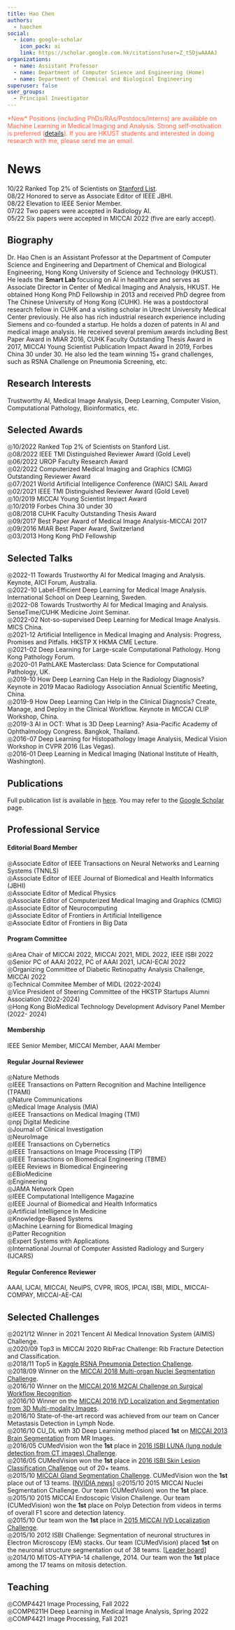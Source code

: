 ```yaml
---
title: Hao Chen
authors:
  - haochen
social:
  - icon: google-scholar
    icon_pack: ai
    link: https://scholar.google.com.hk/citations?user=Z_t5DjwAAAAJ
organizations:
  - name: Assistant Professor
  - name: Department of Computer Science and Engineering (Home)
  - name: Department of Chemical and Biological Engineering
superuser: false
user_groups:
  - Principal Investigator
---
```

<p style="color:Tomato;">*New* Positions (including PhDs/RAs/Postdocs/Interns) are available on Machine Learning in Medical Imaging and Analysis. Strong self-motivation is preferred (<a href="https://hkustsmartlab.netlify.app/recruitment/">details</a>). If you are HKUST students and interested in doing research with me, please send me an email. </p>

# News
10/22 Ranked Top 2% of Scientists on [Stanford List](https://elsevier.digitalcommonsdata.com/datasets/btchxktzyw/3).        
08/22 Honored to serve as Associate Editor of IEEE JBHI.         
08/22 Elevation to IEEE Senior Member.         
07/22 Two papers were accepted in Radiology AI.           
05/22 Six papers were accepted in MICCAI 2022 (five are early accept).          


## Biography

Dr. Hao Chen is an Assistant Professor at the Department of Computer Science and Engineering and Department of Chemical and Biological Engineering, Hong Kong University of Science and Technology (HKUST). He leads the <b> Smart Lab </b> focusing on AI in healthcare and serves as Associate Director in Center of Medical Imaging and Analysis, HKUST. He obtained Hong Kong PhD Fellowship in 2013 and received PhD degree from The Chinese University of Hong Kong (CUHK). He was a postdoctoral research fellow in CUHK and a visiting scholar in Utrecht University Medical Center previously. He also has rich industrial research experience including Siemens and co-founded a startup. He holds a dozen of patents in AI and medical image analysis. He received several premium awards including Best Paper Award in MIAR 2016, CUHK Faculty Outstanding Thesis Award in 2017, MICCAI Young Scientist Publication Impact Award in 2019, Forbes China 30 under 30. He also led the team winning 15+ grand challenges, such as RSNA Challenge on Pneumonia Screening, etc.

## Research Interests

Trustworthy AI, Medical Image Analysis, Deep Learning, Computer Vision, Computational Pathology, Bioinformatics, etc.

## Selected Awards

◎10/2022 Ranked Top 2% of Scientists on Stanford List.                 
◎08/2022 IEEE TMI Distinguished Reviewer Award (Gold Level)              
◎06/2022 UROP Faculty Research Award           
◎02/2022 Computerized Medical Imaging and Graphics (CMIG) Outstanding Reviewer Award             
◎07/2021 World Artificial Intelligence Conference (WAIC) SAIL Award          
◎02/2021 IEEE TMI Distinguished Reviewer Award (Gold Level)           
◎10/2019 MICCAI Young Scientist Impact Award            
◎10/2019 Forbes China 30 under 30         
◎08/2018 CUHK Faculty Outstanding Thesis Award          
◎09/2017 Best Paper Award of Medical Image Analysis-MICCAI 2017         
◎09/2016 MIAR Best Paper Award, Switzerland       
◎03/2013 Hong Kong PhD Fellowship

## Selected Talks

◎2022-11 Towards Trustworthy AI for Medical Imaging and Analysis. Keynote, AICI Forum, Australia.      
◎2022-10 Label-Efficient Deep Learning for Medical Image Analysis. International School on Deep Learning, Sweden.      
◎2022-08 Towards Trustworthy AI for Medical Imaging and Analysis. SenseTime/CUHK Medicine Joint Seminar.      
◎2022-02 Not-so-supervised Deep Learning for Medical Image Analysis. MICS China.      
◎2021-12 Artificial Intelligence in Medical Imaging and Analysis: Progress, Promises and Pitfalls. HKSTP X HKMA CME Lecture.      
◎2021-02 Deep Learning for Large-scale Computational Pathology. Hong Kong Pathology Forum.      
◎2020-01 PathLAKE Masterclass: Data Science for Computational Pathology, UK.      
◎2019-10 How Deep Learning Can Help in the Radiology Diagnosis? Keynote in 2019 Macao Radiology Association Annual Scientific Meeting, China.      
◎2019-9 How Deep Learning Can Help in the Clinical Diagnosis? Create, Manage, and Deploy in the Clinical Workflow. Keynote in MICCAI CLIP Workshop, China.      
◎2019-3 AI in OCT: What is 3D Deep Learning? Asia-Pacific Academy of Ophthalmology Congress. Bangkok, Thailand.      
◎2016-07 Deep Learning for Histopathology Image Analysis, Medical Vision Workshop in CVPR 2016 (Las Vegas).      
◎2016-01 Deep Learning in Medical Imaging (National Institute of Health, Washington).      

## Publications
Full publication list is available in [here](https://hkustsmartlab.netlify.app/publication/). You may refer to the [Google Scholar](https://scholar.google.com.hk/citations?user=Z_t5DjwAAAAJ) page.

## Professional Service
#### Editorial Board Member
◎Associate Editor of IEEE Transactions on Neural Networks and Learning Systems (TNNLS)        
◎Associate Editor of IEEE Journal of Biomedical and Health Informatics (JBHI)       
◎Associate Editor of Medical Physics       
◎Associate Editor of Computerized Medical Imaging and Graphics (CMIG)       
◎Associate Editor of Neurocomputing       
◎Associate Editor of Frontiers in Artificial Intelligence       
◎Associate Editor of Frontiers in Big Data       
#### Program Committee
◎Area Chair of MICCAI 2022, MICCAI 2021, MIDL 2022, IEEE ISBI 2022       
◎Senior PC of AAAI 2022, PC of AAAI 2021, IJCAI-ECAI 2022       
◎Organizing Committee of Diabetic Retinopathy Analysis Challenge, MICCAI 2022       
◎Technical Commitee Member of MIDL (2022-2024)       
◎Vice President of Steering Committee of the HKSTP Startups Alumni Association (2022-2024)       
◎Hong Kong BioMedical Technology Development Advisory Panel Member (2022- 2024)       
#### Membership
IEEE Senior Member, MICCAI Member, AAAI Member        
#### Regular Journal Reviewer
◎Nature Methods       
◎IEEE Transactions on Pattern Recognition and Machine Intelligence (TPAMI)       
◎Nature Communications       
◎Medical Image Analysis (MIA)       
◎IEEE Transactions on Medical Imaging (TMI)       
◎npj Digital Medicine       
◎Journal of Clinical Investigation       
◎NeuroImage       
◎IEEE Transactions on Cybernetics       
◎IEEE Transactions on Image Processing (TIP)       
◎IEEE Transactions on Biomedical Engineering (TBME)       
◎IEEE Reviews in Biomedical Engineering       
◎EBioMedicine       
◎Engineering       
◎JAMA Network Open       
◎IEEE Computational Intelligence Magazine       
◎IEEE Journal of Biomedical and Health Informatics       
◎Artificial Intelligence In Medicine       
◎Knowledge-Based Systems       
◎Machine Learning for Biomedical Imaging       
◎Patter Recognition       
◎Expert Systems with Applications       
◎International Journal of Computer Assisted Radiology and Surgery (IJCARS)       
#### Regular Conference Reviewer
AAAI, IJCAI, MICCAI, NeuIPS, CVPR, IROS, IPCAI, ISBI, MIDL, MICCAI-COMPAY, MICCAI-AE-CAI       

## Selected Challenges
◎2021/12 Winner in 2021 Tencent AI Medical Innovation System (AIMIS) Challenge.       
◎2020/09 Top3 in MICCAI 2020 RibFrac Challenge: Rib Fracture Detection and Classification.       
◎2018/11 Top5 in [Kaggle RSNA Pneumonia Detection Challenge](https://www.kaggle.com/c/rsna-pneumonia-detection-challenge/leaderboard).        
◎2018/09 Winner on the [MICCAI 2018 Multi-organ Nuclei Segmentation Challenge](https://monuseg.grand-challenge.org/).       
◎2016/10 Winner on the [MICCAI 2016 M2CAI Challenge on Surgical Workflow Recognition](http://camma.u-strasbg.fr/m2cai2016/index.php/workflow-challenge-results/).       
◎2016/10 Winner on the [MICCAI 2016 IVD Localization and Segmentation from 3D Multi-modality Images](http://ivdm3seg.weebly.com/).             
◎2016/10 State-of-the-art record was achieved from our team on Cancer Metastasis Detection in Lymph Node.                 
◎2016/10 CU_DL with 3D Deep Learning method placed **1st** on [MICCAI 2013 Brain Segmentation](http://mrbrains13.isi.uu.nl/index.php) from MR Images.                    
◎2016/05 CUMedVision won the **1st** place in [2016 ISBI LUNA (lung nodule detection from CT images) Challenge](http://luna16.grand-challenge.org/results/).               
◎2016/05 CUMedVision won the **1st** place in [2016 ISBI Skin Lesion Classification Challenge](https://challenge.kitware.com/#challenge/560d7856cad3a57cfde481ba) out of 20+ teams.                  
◎2015/10 [MICCAI Gland Segmentation Challenge](http://www2.warwick.ac.uk/fac/sci/dcs/research/combi/research/bic/glascontest/results/). CUMedVision won the **1st** place out of 13 teams. [[NVIDIA news](http://blogs.nvidia.com/blog/2015/12/23/deep-learning-cancer/)]
◎2015/10 2015 MICCAI Nuclei Segmentation Challenge. Our team (CUMedVision) won the **1st** place.                       
◎2015/10 2015 MICCAI Endoscopic Vision Challenge. Our team (CUMedVision) won the **1st** place on Polyp Detection from videos in terms of overall F1 score and detection latency.           
◎2015/10 Our team won the **1st** place in [2015 MICCAI IVD Localization Challenge](http://ijoint.istb.unibe.ch/challenge/index.html).               
◎2015/10 2012 ISBI Challenge: Segmentation of neuronal structures in Electron Microscopy (EM) stacks. Our team (CUMedVision) placed **1st** on the neuronal structure segmentation out of 38 teams. [[Leader board](http://brainiac2.mit.edu/isbi_challenge/leaders-board)]         
◎2014/10 MITOS-ATYPIA-14 challenge, 2014. Our team won the **1st** place among the 17 teams on mitosis detection.            

## Teaching
◎COMP4421 Image Processing, Fall 2022        
◎COMP6211H Deep Learning in Medical Image Analysis, Spring 2022          
◎COMP4421 Image Processing, Fall 2021        

<br>
<br>
<br>
